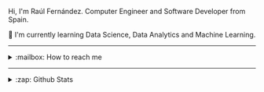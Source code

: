 Hi, I'm Raúl Fernández. Computer Engineer and Software Developer from Spain. 

:seedling: I'm currently learning Data Science, Data Analytics and Machine Learning.

---

<details>
  <summary>:mailbox: How to reach me</summary>

  <a href="https://www.linkedin.com/in/rfminguez/">
    <img src="https://img.shields.io/badge/LinkedIn-0077B5?style=for-the-badge&logo=linkedin&logoColor=white" />
  </a>
</details>

---

<details>
  <summary>:zap: Github Stats</summary>
  
  <img align="left" alt="rfminguez's Github Stats" src="https://github-readme-stats.rfminguez.vercel.app/api?username=rfminguez&show_icons=true&hide_border=true" />
  <img align="left" alt="rfminguez's Most Used Langs" src="https://github-readme-stats.rfminguez.vercel.app/api/top-langs/?username=rfminguez&hide_border=true" />
</details>
